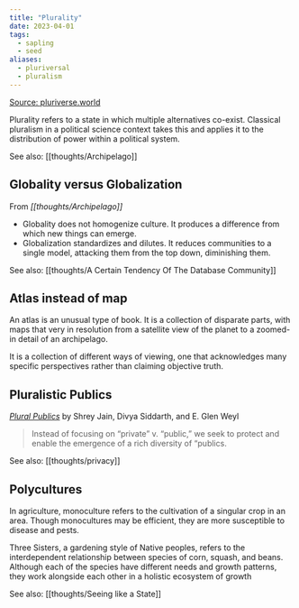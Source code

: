 ```yaml
---
title: "Plurality"
date: 2023-04-01
tags:
  - sapling
  - seed
aliases:
  - pluriversal
  - pluralism
---
```


[Source: pluriverse.world](https://pluriverse.world/)

Plurality refers to a state in which multiple alternatives co-exist. Classical pluralism in a political science context takes this and applies it to the distribution of power within a political system.

See also: [[thoughts/Archipelago]]

## Globality versus Globalization

From _[[thoughts/Archipelago]]_

- Globality does not homogenize culture. It produces a difference from which new things can emerge.
- Globalization standardizes and dilutes. It reduces communities to a single model, attacking them from the top down, diminishing them.

See also: [[thoughts/A Certain Tendency Of The Database Community]]

## Atlas instead of map

An atlas is an unusual type of book. It is a collection of disparate parts, with maps that very in resolution from a satellite view of the planet to a zoomed-in detail of an archipelago.

It is a collection of different ways of viewing, one that acknowledges many specific perspectives rather than claiming objective truth.

## Pluralistic Publics

_[Plural Publics](https://gettingplurality.org/wp-content/uploads/2023/03/Plural-Publics-1.pdf)_ by Shrey Jain, Divya Siddarth, and E. Glen Weyl

> Instead of focusing on “private” v. “public,” we seek to protect and enable the emergence of a rich diversity of “publics.

See also: [[thoughts/privacy]]

## Polycultures

In agriculture, monoculture refers to the cultivation of a singular crop in an area. Though monocultures may be efficient, they are more susceptible to disease and pests.

Three Sisters, a gardening style of Native peoples, refers to the interdependent relationship between species of corn, squash, and beans. Although each of the species have different needs and growth patterns, they work alongside each other in a holistic ecosystem of growth

See also: [[thoughts/Seeing like a State]]
